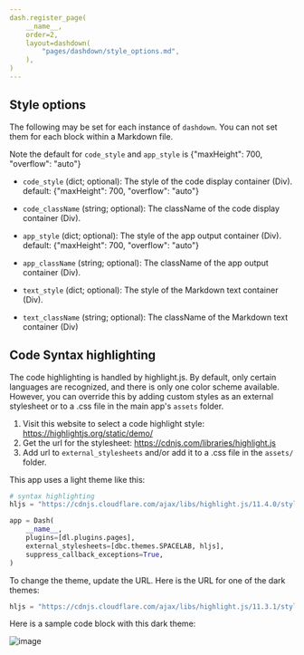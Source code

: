 ```yaml
---
dash.register_page(
    __name__,    
    order=2,
    layout=dashdown(
        "pages/dashdown/style_options.md",
    ),
)
---
```


## Style options 

The following may be set for each instance of `dashdown`.  You can not set them for each block within a Markdown file.

Note the default for `code_style` and `app_style` is {"maxHeight": 700, "overflow": "auto"}


- `code_style` (dict; optional):
The style of the code display container (Div).
default: {"maxHeight": 700, "overflow": "auto"}

- `code_className` (string; optional):
The className of the code display container (Div).

- `app_style` (dict; optional):
The style of the app output container (Div).
default: {"maxHeight": 700, "overflow": "auto"}

- `app_className` (string; optional):
The className of the app output container (Div).

- `text_style` (dict; optional):
The style of the Markdown text container (Div).

- `text_className` (string; optional):
The className of the Markdown text container (Div)


## Code Syntax highlighting

The code highlighting is handled by highlight.js. By default, only certain languages are recognized, and there is only
one color scheme available. However, you can override this by adding custom styles as an external stylesheet or to a
.css file in the main app's `assets` folder.

1) Visit this website to select a code highlight style:  https://highlightjs.org/static/demo/
2) Get the url for the stylesheet: https://cdnjs.com/libraries/highlight.js
3) Add url to `external_stylesheets` and/or add it to a .css file in the  `assets/` folder.

This app uses a light theme like this:

```python exec-code-false
# syntax highlighting
hljs = "https://cdnjs.cloudflare.com/ajax/libs/highlight.js/11.4.0/styles/stackoverflow-light.min.css"

app = Dash(
    __name__,
    plugins=[dl.plugins.pages],
    external_stylesheets=[dbc.themes.SPACELAB, hljs],
    suppress_callback_exceptions=True,
)

```

To change the theme, update the URL. Here is the URL for one of the dark themes:

```python exec-code-false
hljs = "https://cdnjs.cloudflare.com/ajax/libs/highlight.js/11.3.1/styles/github-dark-dimmed.min.css"

```

Here is a sample code block with this dark theme:

![image](https://user-images.githubusercontent.com/72614349/150701421-44b1da68-8529-4185-8360-0c9fe895e698.png)
